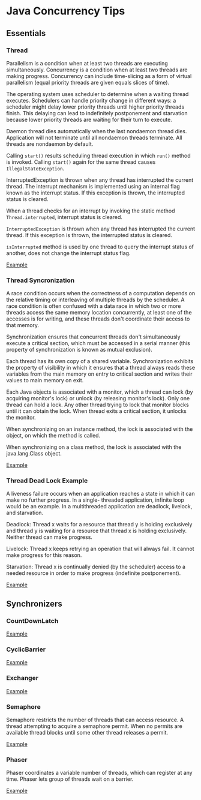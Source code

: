 # Java Concurrency Tips

## Essentials

### Thread

Parallelism is a condition when at least two threads are executing simultaneously.
Concurrency is a condition when at least two threads are making progress.
Concurrency can include time-slicing as a form of virtual parallelism (equal priority threads are given equals
slices of time).

The operating system uses scheduler to determine when a waiting thread executes.
Schedulers can handle priority change in different ways: a scheduler might delay lower priority threads until higher 
priority threads finish.
This delaying can lead to indefinitely postponement and starvation because lower priority threads are waiting
for their turn to execute.

Daemon thread dies automatically when the last nondaemon thread dies.
Application will not terminate until all nondaemon threads terminate.
All threads are nondaemon by default.

Calling `start()` results scheduling thread execution in which `run()` method is invoked.
Calling `start()` again for the same thread causes `IllegalStateException`.

InterruptedException is thrown when any thread has interrupted the current thread.
The interrupt mechanism is implemented using an internal flag known as the interrupt status.
If this exception is thrown, the interrupted status is cleared.

When a thread checks for an interrupt by invoking the static method `Thread.interrupted`, interrupt status is cleared.

`InterruptedException` is thrown when any thread has interrupted the current thread.
If this exception is thrown, the interrupted status is cleared.

`isInterrupted` method is used by one thread to query the interrupt status of another, does not change the interrupt 
status flag.

[Example](/src/sekury/concurrency/essentials/JavaThreadDemo.java)

### Thread Syncronization

A race condition occurs when the correctness of a computation depends on the relative timing or interleaving of
multiple threads by the scheduler. A race condition is often confused with a data race in which two or more
threads access the same memory location concurrently, at least one of the accesses is for writing, and these
threads don't coordinate their access to that memory.

Synchronization ensures that concurrent threads don't simultaneously execute a critical section, which must be
accessed in a serial manner (this property of synchronization is known as mutual exclusion).

Each thread has its own copy of a shared variable. Synchronization exhibits the property of visibility in which
it ensures that a thread always reads these variables from the main memory on entry to critical section and
writes their values to main memory on exit.

Each Java objects is associated with a monitor, which a thread can lock (by acquiring monitor's lock) or unlock
(by releasing monitor's lock). Only one thread can hold a lock. Any other thread trying to lock that monitor
blocks until it can obtain the lock. When thread exits a critical section, it unlocks the monitor.

When synchronizing on an instance method, the lock is associated with the object, on which the method is called.

When synchronizing on a class method, the lock is associated with the java.lang.Class object.

[Example](/src/sekury/concurrency/essentials/JavaThreadSyncDemo.java)

### Thread Dead Lock Example

A liveness failure occurs when an application reaches a state in which it can make no further progress. In a single-
threaded application, infinite loop would be an example. In a multithreaded application are deadlock, livelock, and
starvation.

Deadlock: Thread x waits for a resource that thread y is holding exclusively and thread y is waiting for a resource
that thread x is holding exclusively. Neither thread can make progress.

Livelock: Thread x keeps retrying an operation that will always fail. It cannot make progress for this reason.

Starvation: Thread x is continually denied (by the scheduler) access to a needed resource in order to make progress 
(indefinite postponement).

[Example](/src/sekury/concurrency/essentials/JavaThreadDeadlockDemo.java)

## Synchronizers

### CountDownLatch

[Example](/src/sekury/concurrency/synchronizers/CountDownLatchDemo.java)

### CyclicBarrier

[Example](/src/sekury/concurrency/synchronizers/CyclicBarrierDemo.java)

### Exchanger

[Example](/src/sekury/concurrency/synchronizers/ExchangerDemo.java)

### Semaphore

Semaphore restricts the number of threads that can access resource.
A thread attempting to acquire a semaphore permit.
When no permits are available thread blocks until some other thread releases a permit.

[Example](/src/sekury/concurrency/synchronizers/SemaphoreDemo.java)

### Phaser

Phaser coordinates a variable number of threads, which can register at any time.
Phaser lets group of threads wait on a barrier.

[Example](/src/sekury/concurrency/synchronizers/PhaserDemo.java)